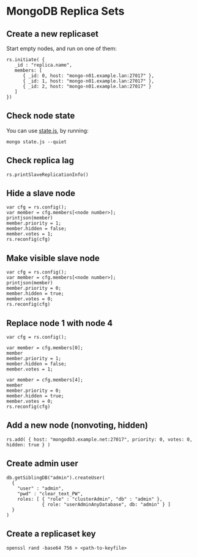# MongoDB Replica Sets

## Create a new replicaset

Start empty nodes, and run on one of them:

```
rs.initiate( {
   _id : "replica.name",
   members: [
      { _id: 0, host: "mongo-n01.example.lan:27017" },
      { _id: 1, host: "mongo-n01.example.lan:27017" },
      { _id: 2, host: "mongo-n01.example.lan:27017" }
   ]
})
```

## Check node state

You can use [state.js](state.js), by running:

```
mongo state.js --quiet
```

## Check replica lag

```
rs.printSlaveReplicationInfo()
```

## Hide a slave node

```
var cfg = rs.config();
var member = cfg.members[<node number>];
printjson(member)
member.priority = 1;
member.hidden = false;
member.votes = 1;
rs.reconfig(cfg)
```

## Make visible slave node

```
var cfg = rs.config();
var member = cfg.members[<node number>];
printjson(member)
member.priority = 0;
member.hidden = true;
member.votes = 0;
rs.reconfig(cfg)
```

## Replace node 1 with node 4

```
var cfg = rs.config();

var member = cfg.members[0];
member
member.priority = 1;
member.hidden = false;
member.votes = 1;

var member = cfg.members[4];
member
member.priority = 0;
member.hidden = true;
member.votes = 0;
rs.reconfig(cfg)
```


## Add a new node (nonvoting, hidden)

```
rs.add( { host: "mongodb3.example.net:27017", priority: 0, votes: 0, hidden: true } )
```

## Create admin user

```
db.getSiblingDB("admin").createUser(
  {
    "user" : "admin",
    "pwd" : "clear_text_PW",
    roles: [ { "role" : "clusterAdmin", "db" : "admin" },
             { role: "userAdminAnyDatabase", db: "admin" } ]
  }
)
```

## Create a replicaset key

```
openssl rand -base64 756 > <path-to-keyfile>
```
